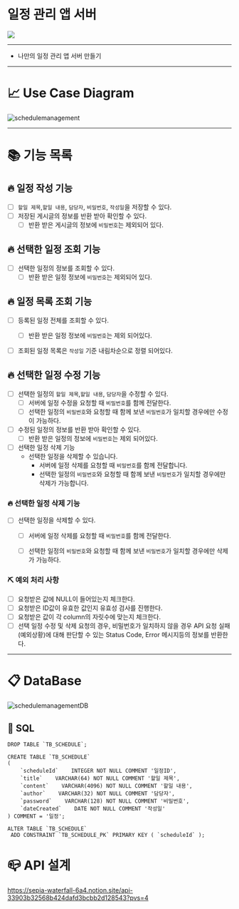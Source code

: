# 일정 관리 앱 서버

![](https://img.shields.io/badge/내일배움캠프-Spring개인과제-white.svg)
  

---
+ 나만의 일정 관리 앱 서버 만들기
---  

# 📈 Use Case Diagram
![schedulemanagement](https://github.com/sonjh919/sonjh919.github.io/assets/109019081/4ded16cd-d891-4430-877c-bc6ce3c58d25)

---

# 📚 기능 목록
## 🔥 일정 작성 기능
- [ ] `할일 제목`,`할일 내용`, `담당자`, `비밀번호`, `작성일`을 저장할 수 있다.
- [ ] 저장된 게시글의 정보를 반환 받아 확인할 수 있다.
  - [ ] 반환 받은 게시글의 정보에 `비밀번호`는 제외되어 있다.

## 🔥 선택한 일정 조회 기능
- [ ] 선택한 일정의 정보를 조회할 수 있다.
  - [ ] 반환 받은 일정 정보에 `비밀번호`는 제외되어 있다.

## 🔥 일정 목록 조회 기능
- [ ] 등록된 일정 전체를 조회할 수 있다.
    - [ ] 반환 받은 일정 정보에 `비밀번호`는 제외 되어있다.
- [ ] 조회된 일정 목록은 `작성일` 기준 내림차순으로 정렬 되어있다.


## 🔥 선택한 일정 수정 기능
- [ ] 선택한 일정의 `할일 제목`,`할일 내용`, `담당자`을 수정할 수 있다.
  - [ ] 서버에 일정 수정을 요청할 때 `비밀번호`를 함께 전달한다.
  - [ ] 선택한 일정의 `비밀번호`와 요청할 때 함께 보낸 `비밀번호`가 일치할 경우에만 수정이 가능하다.
- [ ] 수정된 일정의 정보를 반환 받아 확인할 수 있다.
  - [ ] 반환 받은 일정의 정보에 `비밀번호`는 제외 되어있다.

- [ ]  선택한 일정 삭제 기능
    - 선택한 일정을 삭제할 수 있습니다.
        - 서버에 일정 삭제를 요청할 때 `비밀번호`를 함께 전달합니다.
        - 선택한 일정의 `비밀번호`와 요청할 때 함께 보낸 `비밀번호`가 일치할 경우에만 삭제가 가능합니다.

### 🔥 선택한 일정 삭제 기능
- [ ] 선택한 일정을 삭제할 수 있다.
  - [ ] 서버에 일정 삭제를 요청할 때 `비밀번호`를 함께 전달한다.
  - [ ] 선택한 일정의 `비밀번호`와 요청할 때 함께 보낸 `비밀번호`가 일치할 경우에만 삭제가 가능하다.


### ⛏ 예외 처리 사항
- [ ] 요청받은 값에 NULL이 들어있는지 체크한다.
- [ ] 요청받은 ID값이 유효한 값인지 유효성 검사를 진행한다.
- [ ] 요청받은 값이 각 column의 자릿수에 맞는지 체크한다.
- [ ] 선택 일정 수정 및 삭제 요청의 경우, 비밀번호가 일치하지 않을 경우 API 요청 실패(예외상황)에 대해 판단할 수 있는 Status Code, Error 메시지등의 정보를 반환한다.
---

# 📋 DataBase
![schedulemanagementDB](https://github.com/sonjh919/ScheduleManagement/assets/109019081/946c3535-77f3-4330-8ebf-f9eb7941641b)

## 🧾 SQL
```mysql
DROP TABLE `TB_SCHEDULE`;

CREATE TABLE `TB_SCHEDULE`
(
    `scheduleId`    INTEGER NOT NULL COMMENT '일정ID',
    `title`    VARCHAR(64) NOT NULL COMMENT '할일 제목',
    `content`    VARCHAR(4096) NOT NULL COMMENT '할일 내용',
    `author`    VARCHAR(32) NOT NULL COMMENT '담당자',
    `password`    VARCHAR(128) NOT NULL COMMENT '비밀번호',
    `dateCreated`    DATE NOT NULL COMMENT '작성일'
) COMMENT = '일정';

ALTER TABLE `TB_SCHEDULE`
 ADD CONSTRAINT `TB_SCHEDULE_PK` PRIMARY KEY ( `scheduleId` );
```
# 📪 API 설계
https://sepia-waterfall-6a4.notion.site/api-33903b32568b424dafd3bcbb2d128543?pvs=4